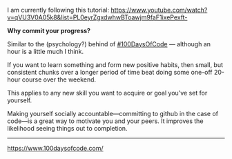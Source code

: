 I am currently following this tutorial: https://www.youtube.com/watch?v=qVU3V0A05k8&list=PL0eyrZgxdwhwBToawjm9faF1ixePexft-

**Why commit your progress?**

Similar to the (psychology?) behind of [#100DaysOfCode](https://www.100daysofcode.com/) — although an hour is a little much I think.

If you want to learn something and form new positive habits, then small, but consistent chunks over a longer period of time beat doing some one-off 20-hour course over the weekend. 

This applies to any new skill you want to acquire or goal you've set for yourself.

Making yourself socially accountable—committing to github in the case of code—is a great way to motivate you and your peers. It improves the likelihood seeing things out to completion.

---

https://www.100daysofcode.com/ 

